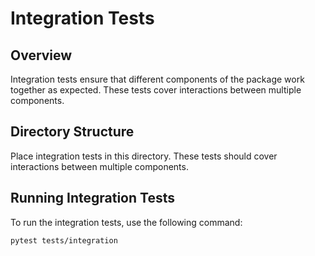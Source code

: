 # Integration Tests

## Overview

Integration tests ensure that different components of the package work together as expected. These tests cover
interactions between multiple components.

## Directory Structure

Place integration tests in this directory. These tests should cover interactions between multiple components.

## Running Integration Tests

To run the integration tests, use the following command:

```bash
pytest tests/integration
